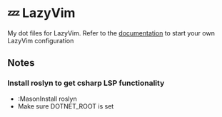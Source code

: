 # 💤 LazyVim

My dot files for LazyVim.
Refer to the [documentation](https://lazyvim.github.io/installation) to start your own LazyVim configuration

## Notes
### Install roslyn to get csharp LSP functionality
- :MasonInstall roslyn
- Make sure DOTNET_ROOT is set
